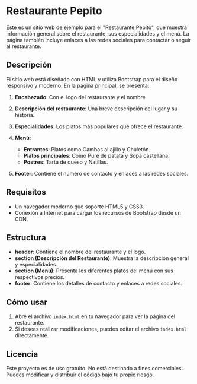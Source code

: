 # Restaurante Pepito

Este es un sitio web de ejemplo para el "Restaurante Pepito", que muestra información general sobre el restaurante, sus especialidades y el menú. La página también incluye enlaces a las redes sociales para contactar o seguir al restaurante.

## Descripción

El sitio web está diseñado con HTML y utiliza Bootstrap para el diseño responsivo y moderno. En la página principal, se presenta:

1. **Encabezado**: Con el logo del restaurante y el nombre.
2. **Descripción del restaurante**: Una breve descripción del lugar y su historia.
3. **Especialidades**: Los platos más populares que ofrece el restaurante.
4. **Menú**:
   - **Entrantes**: Platos como Gambas al ajillo y Chuletón.
   - **Platos principales**: Como Puré de patata y Sopa castellana.
   - **Postres**: Tarta de queso y Natillas.

5. **Footer**: Contiene el número de contacto y enlaces a las redes sociales.

## Requisitos

- Un navegador moderno que soporte HTML5 y CSS3.
- Conexión a Internet para cargar los recursos de Bootstrap desde un CDN.

## Estructura

- **header**: Contiene el nombre del restaurante y el logo.
- **section (Descripción del Restaurante)**: Muestra la descripción general y especialidades.
- **section (Menú)**: Presenta los diferentes platos del menú con sus respectivos precios.
- **footer**: Contiene los detalles de contacto y enlaces a redes sociales.

## Cómo usar

1. Abre el archivo `index.html` en tu navegador para ver la página del restaurante.
2. Si deseas realizar modificaciones, puedes editar el archivo `index.html` directamente.


## Licencia

Este proyecto es de uso gratuito. No está destinado a fines comerciales. Puedes modificar y distribuir el código bajo tu propio riesgo.

